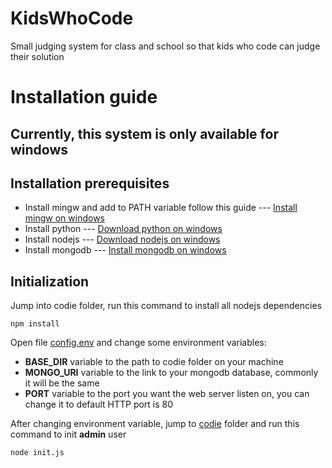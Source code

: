 # KidsWhoCode
Small judging system for class and school so that kids who code can judge their solution


# Installation guide
## Currently, this system is only available for windows
## Installation prerequisites
<ul>
  <li>Install mingw and add to PATH variable follow this guide --- <a href="https://www.eclipse.org/4diac/documentation/html/installation/minGW.html">Install mingw on windows</a></li>
  <li>Install python --- <a target="_blank" href="https://www.python.org/downloads/">Download python on windows</a> </li>
  <li>Install nodejs --- <a target="_blank" href="https://nodejs.org/en/download/">Download nodejs on windows</a></li>
  <li>Install mongodb --- <a target="_blank" href="https://www.mongodb.com/docs/manual/tutorial/install-mongodb-on-windows/">Install mongodb on windows</a></li>
</ul>

## Initialization
Jump into codie folder, run this command to install all nodejs dependencies
```
npm install
```

Open file <a href="https://github.com/hoanganht1k27/KidsWhoCode/blob/main/codie/config.env">config.env</a> and change some environment variables:
<ul>
  <li><b>BASE_DIR</b> variable to the path to codie folder on your machine</li>
  <li><b>MONGO_URI</b> variable to the link to your mongodb database, commonly it will be the same</li>
  <li><b>PORT</b> variable to the port you want the web server listen on, you can change it to default HTTP port is 80</li>
</ul>

After changing environment variable, jump to <a href="https://github.com/hoanganht1k27/KidsWhoCode/tree/main/codie">codie</a> folder and run this command to init <b>admin</b> user
```
node init.js
```



